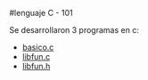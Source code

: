 #lenguaje C - 101

Se desarrollaron 3 programas en c:

* [basico.c](basico.c)
* [libfun.c](libfun.c)
* [libfun.h](libfun.h)
